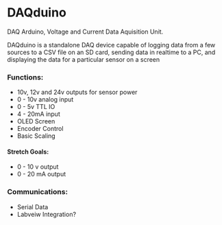 # DAQduino
 DAQ Arduino, Voltage and Current Data Aquisition Unit.
 
 DAQduino is a standalone DAQ device capable of logging data from 
a few sources to a CSV file on an SD card, sending data in realtime
to a PC, and displaying the data for a particular sensor on a screen


### Functions:
 - 10v, 12v and 24v outputs for sensor power
 - 0 - 10v analog input
 - 0 - 5v TTL IO
 - 4 - 20mA input
 - OLED Screen
 - Encoder Control
 - Basic Scaling

#### Stretch Goals:
 - 0 - 10 v output
 - 0 - 20 mA output

### Communications:
- Serial Data
- Labveiw Integration?
